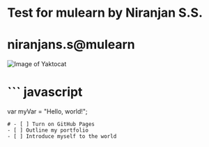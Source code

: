 # Test for mulearn by Niranjan S.S. 
# niranjans.s@mulearn
![Image of Yaktocat](https://octodex.github.com/images/yaktocat.png)
# ``` javascript
var myVar = "Hello, world!";
```
# - [ ] Turn on GitHub Pages
- [ ] Outline my portfolio
- [ ] Introduce myself to the world
